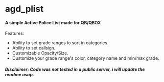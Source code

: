 # agd_plist

#### A simple Active Police List made for QB/QBOX

Features:
- Ability to set grade ranges to sort in categories.
- Ability to set callsign.
- Customizable Opacity/Size.
- Customize your grade range's color, category name and min/max grade.


##### Disclaimer: Code was not tested in a public server, i will update the readme asap.
